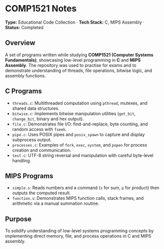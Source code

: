 # **COMP1521 Notes**

**Type:** Educational Code Collection · **Tech Stack:** C, MIPS Assembly · **Status:** Completed

## **Overview**

A set of programs written while studying **COMP1521 (Computer Systems Fundamentals)**, showcasing low-level programming in **C** and **MIPS Assembly**. The repository was used to practise for exams and to demonstrate understanding of threads, file operations, bitwise logic, and assembly functions.

## **C Programs**

* `threads.c`: Multithreaded computation using `pthread`, mutexes, and shared data structures.
* `bitwise.c`: Implements bitwise manipulation utilities (`get_bit`, `change_bit`, binary and hex output).
* `file.c`: Demonstrates file I/O: find-and-replace, byte counting, and random access with `fseek`.
* `pipe.c`: Uses POSIX pipes and `posix_spawn` to capture and display subprocess output.
* `processes.c`: Examples of `fork`, `exec`, `system`, and `popen` for process creation and communication.
* `test.c`: UTF-8 string reversal and manipulation with careful byte-level handling.

## **MIPS Programs**

* `simple.s`: Reads numbers and a command (`s` for sum, `p` for product) then outputs the computed result.
* `function.s`: Demonstrates MIPS function calls, stack frames, and arithmetic via a manual summation routine.

## **Purpose**

To solidify understanding of low-level systems programming concepts by implementing direct memory, file, and process operations in C and MIPS assembly.

